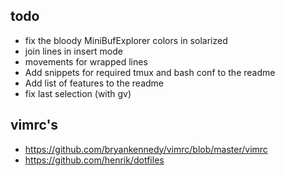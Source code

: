 todo
----

* fix the bloody MiniBufExplorer colors in solarized
* join lines in insert mode
* movements for wrapped lines
* Add snippets for required tmux and bash conf to the readme
* Add list of features to the readme
* fix last selection (with gv)

vimrc's
-------

* <https://github.com/bryankennedy/vimrc/blob/master/vimrc>
* <https://github.com/henrik/dotfiles>
